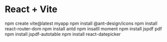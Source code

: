 # React + Vite
npm create vite@latest myapp
npm install @ant-design/icons 
npm install react-router-dom 
npm install antd
npm insatll moment
npm install jspdf pdf
npm install jspdf-autotable
npm install react-datepicker